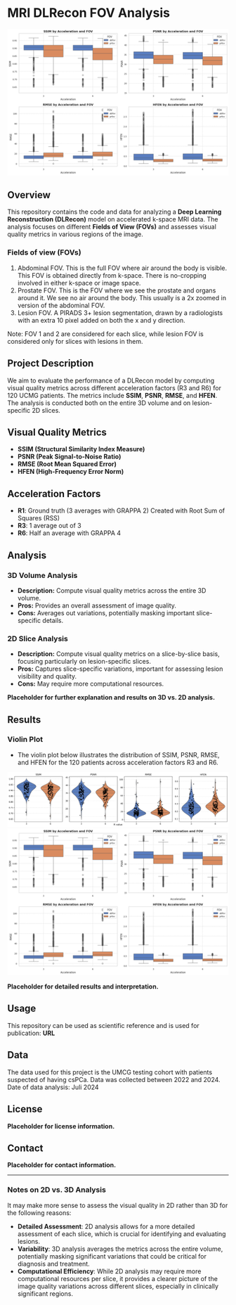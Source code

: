 # MRI DLRecon FOV Analysis
![Boxplot](figures/all_iqms_vs_accs_vs_fovs_boxplot.png)

## Overview
This repository contains the code and data for analyzing a **Deep Learning Reconstruction (DLRecon)** model on accelerated k-space MRI data. The analysis focuses on different **Fields of View (FOVs)** and assesses visual quality metrics in various regions of the image.

### Fields of view (FOVs)
1. Abdominal FOV. This is the full FOV where air around the body is visible. This FOV is obtained directly from k-space. There is no-cropping involved in either k-space or image space.
2. Prostate FOV. This is the FOV where we see the prostate and organs around it. We see no air around the body. This usually is a 2x zoomed in version of the abdominal FOV.
3. Lesion FOV. A PIRADS 3+ lesion segmentation, drawn by a radiologists with an extra 10 pixel added on both the x and y direction.

Note: FOV 1 and 2 are considered for each slice, while lesion FOV is considered only for slices with lesions in them.

## Project Description
We aim to evaluate the performance of a DLRecon model by computing visual quality metrics across different acceleration factors (R3 and R6) for 120 UCMG patients. The metrics include **SSIM**, **PSNR**, **RMSE**, and **HFEN**. The analysis is conducted both on the entire 3D volume and on lesion-specific 2D slices.

## Visual Quality Metrics
- **SSIM (Structural Similarity Index Measure)**
- **PSNR (Peak Signal-to-Noise Ratio)**
- **RMSE (Root Mean Squared Error)**
- **HFEN (High-Frequency Error Norm)**

## Acceleration Factors
- **R1**: Ground truth (3 averages with GRAPPA 2) Created with Root Sum of Squares (RSS)
- **R3**: 1 average out of 3
- **R6**: Half an average with GRAPPA 4

## Analysis
### 3D Volume Analysis
- **Description:** Compute visual quality metrics across the entire 3D volume.
- **Pros:** Provides an overall assessment of image quality.
- **Cons:** Averages out variations, potentially masking important slice-specific details.

### 2D Slice Analysis
- **Description:** Compute visual quality metrics on a slice-by-slice basis, focusing particularly on lesion-specific slices.
- **Pros:** Captures slice-specific variations, important for assessing lesion visibility and quality.
- **Cons:** May require more computational resources.

**Placeholder for further explanation and results on 3D vs. 2D analysis.**

## Results
### Violin Plot
- The violin plot below illustrates the distribution of SSIM, PSNR, RMSE, and HFEN for the 120 patients across acceleration factors R3 and R6.

![Violin Plot](figures/all_iqms_vs_accs_violin_v2.png)
![Boxplot](figures/all_iqms_vs_accs_vs_fovs_boxplot.png)

**Placeholder for detailed results and interpretation.**

## Usage
This repository can be used as scientific reference and is used for publication: **URL**

## Data
The data used for this project is the UMCG testing cohort with patients suspected of having csPCa. Data was collected between 2022 and 2024. 
Date of data analysis: Juli 2024

## License
**Placeholder for license information.**

## Contact
**Placeholder for contact information.**

---

### Notes on 2D vs. 3D Analysis

It may make more sense to assess the visual quality in 2D rather than 3D for the following reasons:
- **Detailed Assessment**: 2D analysis allows for a more detailed assessment of each slice, which is crucial for identifying and evaluating lesions.
- **Variability**: 3D analysis averages the metrics across the entire volume, potentially masking significant variations that could be critical for diagnosis and treatment.
- **Computational Efficiency**: While 2D analysis may require more computational resources per slice, it provides a clearer picture of the image quality variations across different slices, especially in clinically significant regions.
